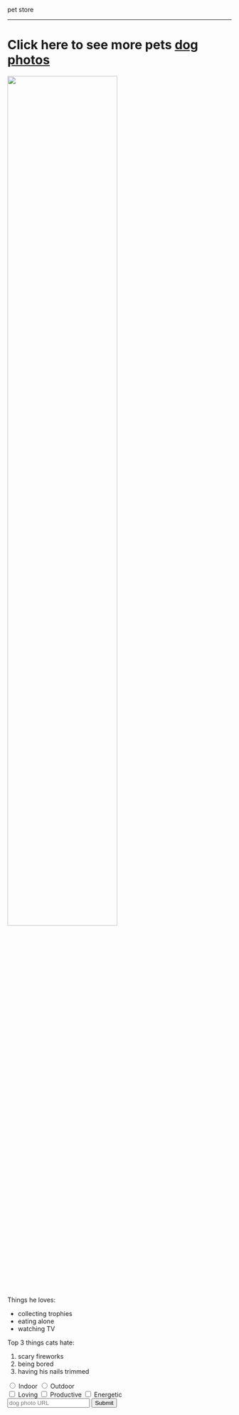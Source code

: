 pet store
<html>
  <head>
  <hr>
<style>
background: white;
</style>
       
 </head>

<main>
  <h1>Click here to see more pets <a href= "https://www.bhg.com/pets/dogs/dog-names/cute-dog-names/"</a>dog photos</h1>

  <a href="#"><img src="https://imagesvc.meredithcorp.io/v3/mm/image?url=https%3A%2F%2Fstatic.onecms.io%2Fwp-content%2Fuploads%2Fsites%2F37%2F2020%2F09%2F22%2F50-cute-dog-names.jpg" width="70%"/></a>
<div>
  <p>Things he loves:</p>
  <ul>
    <li>collecting trophies</li>
    <li>eating alone</li>
    <li>watching TV</li>
  </ul>
  <p>Top 3 things cats hate:</p>
  <ol>
    <li>scary fireworks</li>
    <li>being bored</li>
    <li>having his nails trimmed</li>
  </ol>
</div>
  <form action="https://unsplash.com/s/photos/dogs">
    <label for="indoor"><input id="indoor" type="radio" name="indoor-outdoor" value="indoor"> Indoor</label>
    <label for="outdoor"><input id="outdoor" type="radio" name="indoor-outdoor" value="outdoor"> Outdoor</label><br>
    <label for="loving"><input id="loving" type="checkbox" name="personality" value="loving"> Loving</label>
    <label for="productive"><input id="productive" type="checkbox" name="personality" value="productive"> Productive</label>
    <label for="energetic"><input id="energetic" type="checkbox" name="personality" value="energetic"> Energetic</label><br>
    <input type="text" placeholder="dog photo URL" required>
    <button type="submit">Submit</button>
  </form>
</main>


</html>
